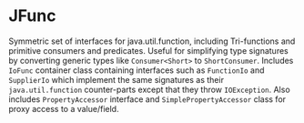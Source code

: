 JFunc
==============

Symmetric set of interfaces for java.util.function, including Tri-functions and primitive consumers and predicates.
Useful for simplifying type signatures by converting generic types like `Consumer<Short>` to `ShortConsumer`.
Includes `IoFunc` container class containing interfaces such as `FunctionIo` and `SupplierIo` which implement the same signatures as their `java.util.function` counter-parts except that they throw `IOException`.
Also includes `PropertyAccessor` interface and `SimplePropertyAccessor` class for proxy access to a value/field.